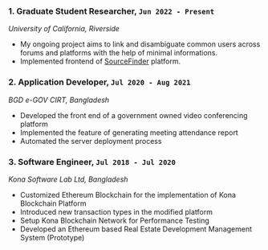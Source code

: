 ### 1. Graduate Student Researcher, `Jun 2022 - Present`
*University of California, Riverside*  
- My ongoing project aims to link and disambiguate common users across forums and platforms with the help of minimal informations.
- Implemented frontend of [SourceFinder](http://www.source-finder.org) platform.

### 2. Application Developer, `Jul 2020 - Aug 2021`
*BGD e-GOV CIRT, Bangladesh*  
- Developed the front end of a government owned video conferencing platform
- Implemented the feature of generating meeting attendance report
- Automated the server deployment process

### 3. Software Engineer, `Jul 2018 - Jul 2020`
*Kona Software Lab Ltd, Bangladesh*
- Customized Ethereum Blockchain for the implementation of Kona Blockchain Platform
- Introduced new transaction types in the modified platform
- Setup Kona Blockchain Network for Performance Testing
- Developed an Ethereum based Real Estate Development Management System (Prototype)    

